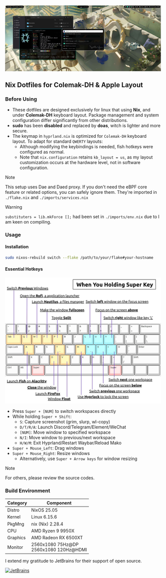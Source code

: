![Preview](https://github.com/Nyxvectar/media/blob/main/dotfiles/dotfilesPreview.jpg)
## Nix Dotfiles for Colemak-DH & Apple Layout
### Before Using
- These dotfiles are designed exclusively for linux that using **Nix**, and under **Colemak-DH** keyboard layout. Package management and system configuration differ significantly from other distributions.
- **sudo** has been **disabled** and replaced by **doas**, witch is lighter and more secure.
- The keymap in `hyprland.nix` is optimized for `Colemak-DH` keyboard layout. To adapt for standard `QWERTY` layouts:
  - Although modifying the keybindings is needed, fish hotkeys were configured as normal.
  - Note that `nix.configuration` retains `kb_layout = us`, as my layout customization occurs at the hardware level, not in software configuration.

> [!NOTE]
> This setup uses Dae and Daed proxy. If you don't need the eBPF core feature or related options, you can safely ignore them. They're imported in `./flake.nix` and `./imports/services.nix`

> [!WARNING]
> `substituters = lib.mkForce [];` had been set in `./imports/env.nix` due to I am keen on compiling.

### Usage
#### Installation
```bash
sudo nixos-rebuild switch --flake /path/to/your/flake#your-hostname
```
#### Essential Hotkeys
![Hotkeys](https://github.com/Nyxvectar/media/blob/main/dotfiles/superUsage.jpg)
- Press `Super + [NUM]` to switch workspaces directly
- While holding `Super + Shift`:
  - `S`: Capture screenshot (grim, slurp, wl-copy)
  - `D/T/R/A`: Launch Discord/Telegram/Element/WeChat
  - `[NUM]`: Move window to specified workspace
  - `N/I`: Move window to previous/next workspace
  - `H/W/M`: Exit Hyprland/Restart Waybar/Reload Mako
- `Super + Mouse_Left`: Drag windows
- `Super + Mouse_Right`: Resize windows
  - Alternatively, use `Super + Arrow keys` for window resizing

> [!NOTE]
> For others, please review the source codes.

### Build Environment
| Category  | Component                                    |
|-----------|----------------------------------------------|
| Distro    | NixOS 25.05                                  |
| Kernel    | Linux 6.15.6                                 |
| PkgMng    | nix (Nix) 2.28.4                             |
| CPU       | AMD Ryzen 9 9950X                            |
| Graphics  | AMD Radeon RX 6500XT                         |
| Monitor   | 2560x1080 75Hz@DP <br/> 2560x1080 120Hz@HDMI |

I extend my gratitude to JetBrains for their support of open source.

[![JetBrains](https://resources.jetbrains.com/storage/products/company/brand/logos/jb_beam.svg)](https://jb.gg/OpenSourceSupport)
